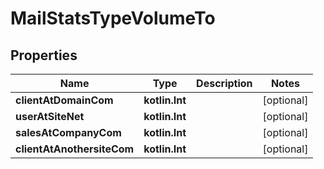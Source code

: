 
# MailStatsTypeVolumeTo

## Properties
| Name | Type | Description | Notes |
| ------------ | ------------- | ------------- | ------------- |
| **clientAtDomainCom** | **kotlin.Int** |  |  [optional] |
| **userAtSiteNet** | **kotlin.Int** |  |  [optional] |
| **salesAtCompanyCom** | **kotlin.Int** |  |  [optional] |
| **clientAtAnothersiteCom** | **kotlin.Int** |  |  [optional] |



